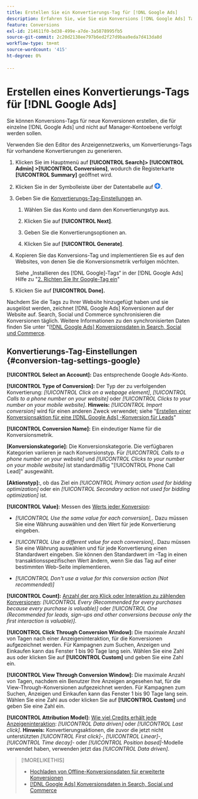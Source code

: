 ```yaml
---
title: Erstellen Sie ein Konvertierungs-Tag für [!DNL Google Ads]
description: Erfahren Sie, wie Sie ein Konversions [!DNL Google Ads] Tag erstellen.
feature: Conversions
exl-id: 214611f0-bd38-499e-a7de-3a5878995fb5
source-git-commit: 2c20d2138ee797b6ed2f27d9baa9eda7d413da8d
workflow-type: tm+mt
source-wordcount: '415'
ht-degree: 0%

---
```


# Erstellen eines Konvertierungs-Tags für [!DNL Google Ads]

Sie können Konversions-Tags für neue Konversionen erstellen, die für einzelne [!DNL Google Ads] und nicht auf Manager-Kontoebene verfolgt werden sollen.

Verwenden Sie den Editor des Anzeigennetzwerks, um Konvertierungs-Tags für vorhandene Konvertierungen zu generieren.

1. Klicken Sie im Hauptmenü auf **[!UICONTROL Search]> [!UICONTROL Admin] >[!UICONTROL Conversions]**, wodurch die Registerkarte **[!UICONTROL Summary]** geöffnet wird.

1. Klicken Sie in der Symbolleiste über der Datentabelle auf ![Erstellen](/help/search-social-commerce/assets/add.png "Erstellen").

1. Geben Sie die [Konvertierungs-Tag-Einstellungen](#conversion-tag-settings-google) an.

   1. Wählen Sie das Konto und dann den Konvertierungstyp aus.

   1. Klicken Sie auf **[!UICONTROL Next]**.

   1. Geben Sie die Konvertierungsoptionen an.

   1. Klicken Sie auf **[!UICONTROL Generate]**.

1. Kopieren Sie das Konversions-Tag und implementieren Sie es auf den Websites, von denen Sie die Konversionsmetrik verfolgen möchten.

   Siehe „Installieren des [!DNL Google]-Tags“ in der [!DNL Google Ads] Hilfe zu &quot;[2. Richten Sie Ihr Google-Tag ein](https://support.google.com/google-ads/answer/12215519)&quot;

1. Klicken Sie auf **[!UICONTROL Done].**

Nachdem Sie die Tags zu Ihrer Website hinzugefügt haben und sie ausgelöst werden, zeichnet [!DNL Google Ads] Konversionen auf der Website auf. Search, Social und Commerce synchronisieren die Konversionen täglich. Weitere Informationen zu den synchronisierten Daten finden Sie unter &quot;[[!DNL Google Ads] Konversionsdaten in Search, Social und Commerce](/help/search-social-commerce/campaign-management/introduction/google-conversion-data.md).

## Konvertierungs-Tag-Einstellungen {#conversion-tag-settings-google}

**[!UICONTROL Select an Account]:** Das entsprechende Google Ads-Konto.

**[!UICONTROL Type of Conversion]:** Der Typ der zu verfolgenden Konvertierung: *[!UICONTROL Click on a webpage element]*, *[!UICONTROL Calls to a phone number on your website]* oder *[!UICONTROL Clicks to your number on your mobile website]*. **Hinweis:** *[!UICONTROL Import conversion]* wird für einen anderen Zweck verwendet; siehe &quot;[Erstellen einer Konversionsaktion für eine  [!DNL Google Ads] -Konversion für Leads](/help/search-social-commerce/admin/conversion-metrics/conversion-action-google.md)&quot;

**[!UICONTROL Conversion Name]:** Ein eindeutiger Name für die Konversionsmetrik.

**\[Konversionskategorie\]:** Die Konversionskategorie. Die verfügbaren Kategorien variieren je nach Konversionstyp. Für *[!UICONTROL Calls to a phone number on your website]* und *[!UICONTROL Clicks to your number on your mobile website]* ist standardmäßig &quot;[!UICONTROL Phone Call Lead]&quot; ausgewählt.

**\[Aktionstyp\]:**, ob das Ziel ein *[!UICONTROL Primary action used for bidding optimization]* oder ein *[!UICONTROL Secondary action not used for bidding optimization]* ist.

**[!UICONTROL Value]:** Messen des [Werts jeder Konversion](https://support.google.com/google-ads/answer/3419241):

* *[!UICONTROL Use the same value for each conversion],*. Dazu müssen Sie eine Währung auswählen und den Wert für jede Konvertierung eingeben.

* *[!UICONTROL Use a different value for each conversion],*. Dazu müssen Sie eine Währung auswählen und für jede Konvertierung einen Standardwert eingeben. Sie können den Standardwert im -Tag in einen transaktionsspezifischen Wert ändern, wenn Sie das Tag auf einer bestimmten Web-Seite implementieren.

* *[!UICONTROL Don't use a value for this conversion action (Not recommended)]*

**[!UICONTROL Count]:** [Anzahl der pro Klick oder Interaktion zu zählenden Konversionen](https://support.google.com/google-ads/answer/3438531): *[!UICONTROL Every (Recommended for every purchases because every purchase is valuable)]* oder *[!UICONTROL One (Recommended for leads, sign-ups and other conversions because only the first interaction is valuable)]*.

**[!UICONTROL Click Through Conversion Window]:** Die maximale Anzahl von Tagen nach einer Anzeigeninteraktion, für die Konversionen aufgezeichnet werden. Für Kampagnen zum Suchen, Anzeigen und Einkaufen kann das Fenster 1 bis 90 Tage lang sein. Wählen Sie eine Zahl aus oder klicken Sie auf **[!UICONTROL Custom]** und geben Sie eine Zahl ein.

**[!UICONTROL View Through Conversion Window]:** Die maximale Anzahl von Tagen, nachdem ein Benutzer Ihre Anzeigen angesehen hat, für die View-Through-Konversionen aufgezeichnet werden. Für Kampagnen zum Suchen, Anzeigen und Einkaufen kann das Fenster 1 bis 90 Tage lang sein. Wählen Sie eine Zahl aus oder klicken Sie auf **[!UICONTROL Custom]** und geben Sie eine Zahl ein.

**[!UICONTROL Attribution Model]:** [Wie viel Credits erhält jede Anzeigeninteraktion](https://support.google.com/google-ads/answer/6259715?sjid=8211249329930775138): *[!UICONTROL Data driven]* oder *[!UICONTROL Last click]*. **Hinweis:** Konvertierungsaktionen, die zuvor die jetzt nicht unterstützten *[!UICONTROL First click]*-, *[!UICONTROL Linear]*-, *[!UICONTROL Time decay]*- oder *[!UICONTROL Position based]*-Modelle verwendet haben, verwenden jetzt das *[!UICONTROL Data driven]*.

>[!MORELIKETHIS]
>
>* [Hochladen von Offline-Konversionsdaten für erweiterte Konversionen](/help/search-social-commerce/admin/conversion-metrics/upload-data-offline-conversions.md)
>* [[!DNL Google Ads] Konversionsdaten in Search, Social und Commerce](/help/search-social-commerce/campaign-management/introduction/google-conversion-data.md)
